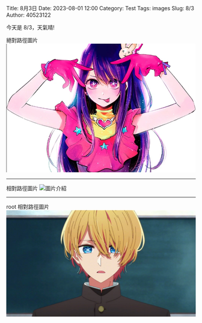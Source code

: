  Title: 8月3日
Date: 2023-08-01 12:00
Category: Test
Tags: images
Slug: 8/3
Author: 40523122

<!-- PELICAN_END_SUMMARY -->
 
今天是 8/3，天氣晴!

絕對路徑圖片
 ![圖片介紹](https://raw.githubusercontent.com/s40523122/BlogTest/main/blog/images/AIJY.png)

---

相對路徑圖片
 ![圖片介紹](./images/luby.jpg)

---

root 相對路徑圖片
 ![圖片介紹](images/aqua.jpg)

